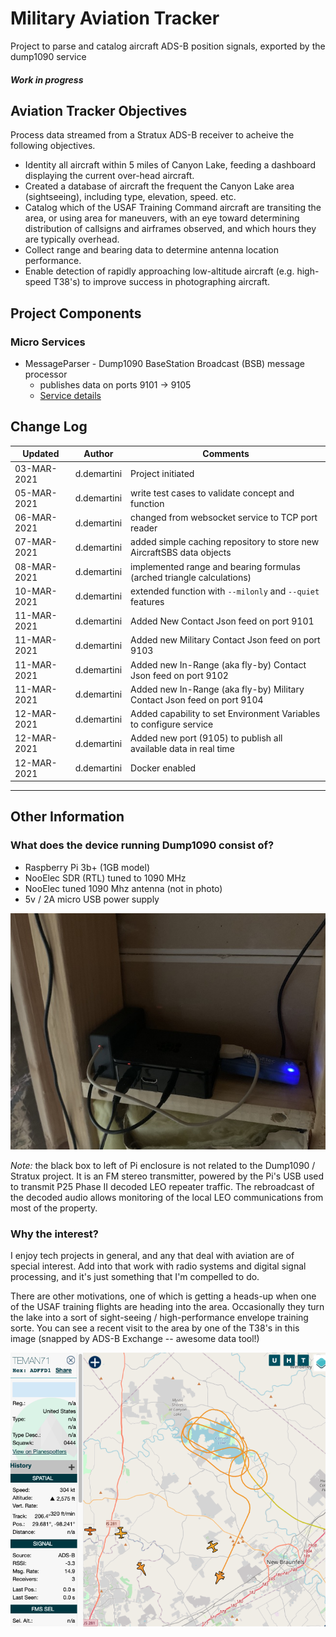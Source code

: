 # Military Aviation Tracker  
Project to parse and catalog aircraft ADS-B position signals, exported by the dump1090 service 

#### *Work in progress*

## Aviation Tracker Objectives 
Process data streamed from a Stratux ADS-B receiver to acheive the following objectives.
* Identity all aircraft within 5 miles of Canyon Lake, feeding a dashboard displaying the current over-head aircraft.
* Created a database of aircraft the frequent the Canyon Lake area (sightseeing), including type, elevation, speed. etc.
* Catalog which of the USAF Training Command aircraft are transiting the area, or using area for maneuvers, with an eye
toward determining distribution of callsigns and airframes observed, and which hours they are typically overhead.
* Collect range and bearing data to determine antenna location performance.
* Enable detection of rapidly approaching low-altitude aircraft (e.g. high-speed T38's) to improve success in photographing aircraft.

## Project Components  
### Micro Services
 * MessageParser - Dump1090 BaseStation Broadcast (BSB) message processor  
   * publishes data on ports  9101 -> 9105
   * [Service details](./MicroServices/MessageParser/README.md) 

## Change Log
| Updated | Author | Comments |
| --- | --- |--- |
| 03-MAR-2021 | d.demartini | Project initiated |
| 05-MAR-2021 | d.demartini | write test cases to validate concept and function | 
| 06-MAR-2021 | d.demartini | changed from websocket service to TCP port reader |
| 07-MAR-2021 | d.demartini | added simple caching repository to store new AircraftSBS data objects |
| 08-MAR-2021 | d.demartini | implemented range and bearing formulas (arched triangle calculations) | 
| 10-MAR-2021 | d.demartini | extended function with `--milonly` and `--quiet` features | 
| 11-MAR-2021 | d.demartini | Added New Contact Json feed on port 9101 |
| 11-MAR-2021 | d.demartini | Added new Military Contact Json feed on port 9103 |
| 11-MAR-2021 | d.demartini | Added new In-Range (aka fly-by) Contact Json feed on port 9102 |
| 11-MAR-2021 | d.demartini | Added new In-Range (aka fly-by) Military Contact Json feed on port 9104 |
| 12-MAR-2021 | d.demartini | Added capability to set Environment Variables to configure service |
| 12-MAR-2021 | d.demartini | Added new port (9105) to publish all available data in real time |
| 12-MAR-2021 | d.demartini | Docker enabled |

----
## Other Information  
### What does the device running Dump1090 consist of?

* Raspberry Pi 3b+ (1GB model)
* NooElec  SDR (RTL)  tuned to 1090 MHz
* NooElec tuned 1090 Mhz antenna (not in photo)
* 5v / 2A  micro USB power supply

![Raspberry PI ADS-B Decoder](./.img/RaspberryPi3_Dump1090_Receiver.jpg)

_Note:_ the black box to left of Pi enclosure is not related to the Dump1090 / Stratux 
project.  It is an FM stereo transmitter, powered by the Pi's USB used to transmit P25 Phase II decoded LEO repeater traffic.
The rebroadcast of the decoded audio allows monitoring of the local LEO communications from
most of the property.  

### Why the interest?
I enjoy tech projects in general, and any that deal with aviation are of special interest.
Add into that work with radio systems and digital signal processing, and it's just something
that I'm compelled to do.

There are other motivations, one of which is getting a heads-up when one of the USAF
training flights are heading into the area.  Occasionally they turn the lake into a
sort of sight-seeing / high-performance envelope training sorte.  You can see a recent
visit to the area by one of the T38's in this image (snapped by ADS-B Exchange -- awesome data tool!)

![T38 FlyOver -- 2021-02-24 @ 14.18.12](./.img/T38-FlyOver_2021-02-24_14.18.12.png)  

